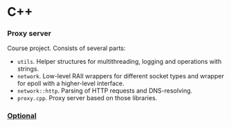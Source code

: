 # C++

### Proxy server
Course project. Consists of several parts:
- `utils`. Helper structures for multithreading, logging and operations with strings.
- `network`. Low-level RAII wrappers for different socket types and wrapper for epoll with a higher-level interface.
- `network::http`. Parsing of HTTP requests and DNS-resolving.
- `proxy.cpp`. Proxy server based on those libraries.

### [Optional](https://github.com/artemohanjanyan/university/tree/master/3_term/languages/optional)
